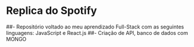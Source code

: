 # Replica do Spotify

##- Repositório voltado ao meu aprendizado Full-Stack com as seguintes linguagens: JavaScript e React.js
##- Criação de API, banco de dados com MONGO
